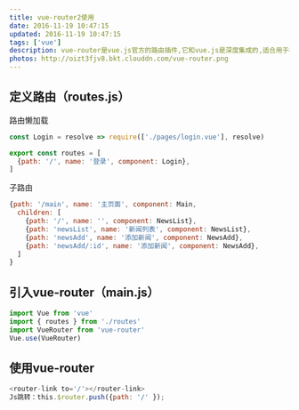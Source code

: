 ```yaml
---
title: vue-router2使用
date: 2016-11-19 10:47:15
updated: 2016-11-19 10:47:15
tags: ['vue']
description: vue-router是vue.js官方的路由插件,它和vue.js是深度集成的,适合用于构建单页面应用。
photos: http://oizt3fjv8.bkt.clouddn.com/vue-router.png
---
```


## 定义路由（routes.js）
路由懒加载
```javascript
const Login = resolve => require(['./pages/login.vue'], resolve)

export const routes = [
  {path: '/', name: '登录', component: Login},
]
```
子路由
```javascript
{path: '/main', name: '主页面', component: Main,
  children: [
    {path: '/', name: '', component: NewsList},
    {path: 'newsList', name: '新闻列表', component: NewsList},
    {path: 'newsAdd', name: '添加新闻', component: NewsAdd},
    {path: 'newsAdd/:id', name: '添加新闻', component: NewsAdd},
  ]
}
```

## 引入vue-router（main.js）
```javascript
import Vue from 'vue'
import { routes } from './routes'
import VueRouter from 'vue-router'
Vue.use(VueRouter)
```
## 使用vue-router
```javascript
<router-link to='/'></router-link>
Js跳转：this.$router.push({path: '/' });
```
